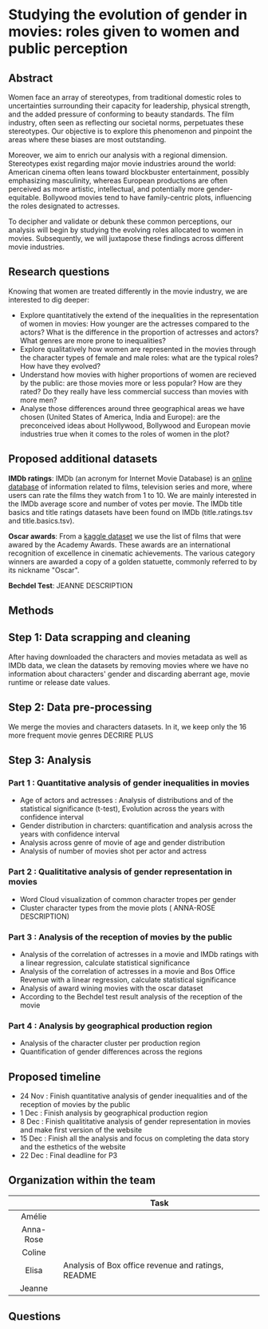 # Studying the evolution of gender in movies: roles given to women and public perception

## Abstract

Women face an array of stereotypes, from traditional domestic roles to uncertainties surrounding their capacity for leadership, physical strength, and the added pressure of conforming to beauty standards. The film industry, often seen as reflecting our societal norms, perpetuates these stereotypes. Our objective is to explore this phenomenon and pinpoint the areas where these biases are most outstanding.

Moreover, we aim to enrich our analysis with a regional dimension. Stereotypes exist regarding major movie industries around the world: American cinema often leans toward blockbuster entertainment, possibly emphasizing masculinity, whereas European productions are often perceived as more artistic, intellectual, and potentially more gender-equitable. Bollywood movies tend to have family-centric plots, influencing the roles designated to actresses.

To decipher and validate or debunk these common perceptions, our analysis will begin by studying the evolving roles allocated to women in movies. Subsequently, we will juxtapose these findings across different movie industries.

## Research questions

Knowing that women are treated differently in the movie industry, we are interested to dig deeper:
- Explore quantitatively the extend of the inequalities in the representation of women in movies: How younger are the actresses compared to the actors? What is the difference in the proportion of actresses and actors? What genres are more prone to inequalities?
- Explore qualitatively how women are represented in the movies through the character types of female and male roles: what are the typical roles? How have they evolved?
- Understand how movies with higher proportions of women are recieved by the public: are those movies more or less popular? How are they rated? Do they really have less commercial success than movies with more men?
- Analyse those differences around three geographical areas we have chosen (United States of America, India and Europe): are the preconceived ideas about Hollywood, Bollywood and European movie industries true when it comes to the roles of women in the plot? 

## Proposed additional datasets 

**IMDb ratings**: IMDb (an acronym for Internet Movie Database) is an [online database](https://datasets.imdbws.com/) of information related to films, television series and more, where users can rate the films they watch from 1 to 10. We are mainly interested in the IMDb average score and number of votes per movie. The IMDb title basics and title ratings datasets have been found on IMDb (title.ratings.tsv and title.basics.tsv). 

**Oscar awards**: From a [kaggle dataset](https://www.kaggle.com/datasets/unanimad/the-oscar-award) we use the list of films that were awared by the Academy Awards. These awards are an international recognition of excellence in cinematic achievements. The various category winners are awarded a copy of a golden statuette, commonly referred to by its nickname "Oscar".

**Bechdel Test**: JEANNE DESCRIPTION

## Methods

## Step 1: Data scrapping and cleaning 
After having downloaded the characters and movies metadata as well as IMDb data, we clean the datasets by removing movies where we have no information about characters' gender and discarding aberrant age, movie runtime or release date values.

## Step 2: Data pre-processing
We merge the movies and characters datasets. In it, we keep only the 16 more frequent movie genres
DECRIRE PLUS

## Step 3: Analysis

### Part 1 : Quantitative analysis of gender inequalities in movies
- Age of actors and actresses : Analysis of distributions and of the statistical significance (t-test), Evolution across the years with confidence interval
- Gender distribution in charcters: quantification and analysis across the years with confidence interval
- Analysis across genre of movie of age and gender distribution
- Analysis of number of movies shot per actor and actress

### Part 2 : Qualititative analysis of gender representation in movies
- Word Cloud visualization of common character tropes per gender
- Cluster character types from the movie plots ( ANNA-ROSE DESCRIPTION)

### Part 3 : Analysis of the reception of movies by the public
- Analysis of the correlation of actresses in a movie and IMDb ratings with a linear regression, calculate statistical significance
- Analysis of the correlation of actresses in a movie and Bos Office Revenue with a linear regression, calculate statistical significance
- Analysis of award wining movies with the oscar dataset
- According to the Bechdel test result analysis of the reception of the movie

### Part 4 : Analysis by geographical production region
- Analysis of the character cluster per production region
- Quantification of gender differences across the regions


## Proposed timeline

- 24 Nov : Finish quantitative analysis of gender inequalities and of the reception of movies by the public
- 1 Dec : Finish analysis by geographical production region
- 8 Dec : Finish qualititative analysis of gender representation in movies and make first version of the website
- 15 Dec : Finish all the analysis and focus on completing the data story and the esthetics of the website
- 22 Dec : Final deadline for P3

## Organization within the team
| | Task |
| :---:|---|
| Amélie | |
| Anna-Rose | |
| Coline | |
| Elisa | Analysis of Box office revenue and ratings, README |
| Jeanne | |
## Questions
